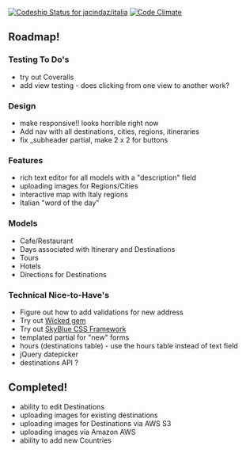 
[ ![Codeship Status for jacindaz/italia](https://codeship.com/projects/466f27d0-a80d-0132-0efe-0a6f02942689/status?branch=master)](https://codeship.com/projects/67311) [![Code Climate](https://codeclimate.com/github/jacindaz/italia/badges/gpa.svg)](https://codeclimate.com/github/jacindaz/italia)

## Roadmap!

### Testing To Do's
* try out Coveralls
* add view testing - does clicking from one view to another work?

### Design
* make responsive!! looks horrible right now
* Add nav with all destinations, cities, regions, itineraries
* fix _subheader partial, make 2 x 2 for buttons

### Features
* rich text editor for all models with a "description" field
* uploading images for Regions/Cities
* interactive map with Italy regions
* Italian "word of the day"

### Models
* Cafe/Restaurant
* Days associated with Itinerary and Destinations
* Tours
* Hotels
* Directions for Destinations

### Technical Nice-to-Have's
* Figure out how to add validations for new address
* Try out [Wicked gem](https://github.com/schneems/wicked)
* Try out [SkyBlue CSS Framework](http://stanko.github.io/skyblue/)
* templated partial for "new" forms
* hours (destinations table) - use the hours table instead of text field
* jQuery datepicker
* destinations API ?

## Completed!
* ability to edit Destinations
* uploading images for existing destinations
* uploading images for Destinations via AWS S3
* uploading images via Amazon AWS
* ability to add new Countries